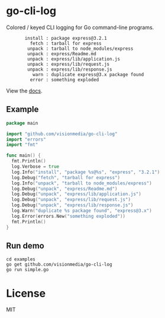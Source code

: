 
# go-cli-log

  Colored / keyed CLI logging for Go command-line programs.

```
       install : package express@3.2.1
         fetch : tarball for express
        unpack : tarball to node_modules/express
        unpack : express/Readme.md
        unpack : express/lib/application.js
        unpack : express/lib/request.js
        unpack : express/lib/response.js
          warn : duplicate express@3.x package found
         error : something exploded
```

  View the [docs](https://godoc.org/github.com/visionmedia/go-cli-log).

## Example

```go
package main

import "github.com/visionmedia/go-cli-log"
import "errors"
import "fmt"

func main() {
  fmt.Println()
  log.Verbose = true
  log.Info("install", "package %s@%s", "express", "3.2.1")
  log.Debug("fetch", "tarball for express")
  log.Info("unpack", "tarball to node_modules/express")
  log.Debug("unpack", "express/Readme.md")
  log.Debug("unpack", "express/lib/application.js")
  log.Debug("unpack", "express/lib/request.js")
  log.Debug("unpack", "express/lib/response.js")
  log.Warn("duplicate %s package found", "express@3.x")
  log.Error(errors.New("something exploded"))
  fmt.Println()
}
```

## Run demo
	
	cd examples
	go get github.com/visionmedia/go-cli-log   
	go run simple.go

# License

 MIT